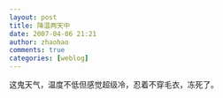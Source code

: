 ```yaml
---
layout: post
title: 降温两天中
date: 2007-04-06 21:21
author: zhaohao
comments: true
categories: [weblog]
---
```

这鬼天气，温度不低但感觉超级冷，忍着不穿毛衣，冻死了。   
